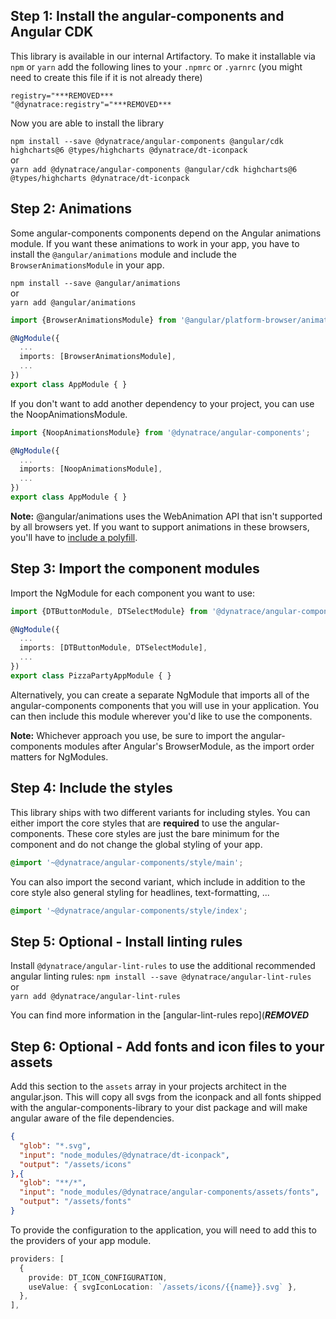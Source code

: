 ## Step 1: Install the angular-components and Angular CDK
This library is available in our internal Artifactory. To make it installable via `npm` or `yarn` add the following lines to your `.npmrc` or `.yarnrc` (you might need to create this file if it is not already there)
```
registry="***REMOVED***
"@dynatrace:registry"="***REMOVED***
```

Now you are able to install the library

`npm install --save @dynatrace/angular-components @angular/cdk highcharts@6 @types/highcharts @dynatrace/dt-iconpack`    
or      
`yarn add @dynatrace/angular-components @angular/cdk highcharts@6 @types/highcharts @dynatrace/dt-iconpack`

## Step 2: Animations
Some angular-components components depend on the Angular animations module.
If you want these animations to work in your app, you have to install the `@angular/animations` module and include the `BrowserAnimationsModule` in your app.    

`npm install --save @angular/animations`    
or      
`yarn add @angular/animations`

```ts
import {BrowserAnimationsModule} from '@angular/platform-browser/animations';

@NgModule({
  ...
  imports: [BrowserAnimationsModule],
  ...
})
export class AppModule { }
```

If you don't want to add another dependency to your project, you can use the NoopAnimationsModule.

```ts
import {NoopAnimationsModule} from '@dynatrace/angular-components';

@NgModule({
  ...
  imports: [NoopAnimationsModule],
  ...
})
export class AppModule { }
```

**Note:** @angular/animations uses the WebAnimation API that isn't supported by all browsers yet. If you want to support animations in these browsers, you'll have to [include a polyfill](https://github.com/web-animations/web-animations-js).

## Step 3: Import the component modules

Import the NgModule for each component you want to use:
```ts
import {DTButtonModule, DTSelectModule} from '@dynatrace/angular-components';

@NgModule({
  ...
  imports: [DTButtonModule, DTSelectModule],
  ...
})
export class PizzaPartyAppModule { }
```

Alternatively, you can create a separate NgModule that imports all of the angular-components components that you will use in your application. You can then include this module wherever you'd like to use the components.

**Note:** Whichever approach you use, be sure to import the angular-components modules after Angular's BrowserModule, as the import order matters for NgModules.

## Step 4: Include the styles

This library ships with two different variants for including styles.
You can either import the core styles that are **required** to use the angular-components.
These core styles are just the bare minimum for the component and do not change the global styling of your app.
```scss
@import '~@dynatrace/angular-components/style/main';
```

You can also import the second variant, which include in addition to the core style also general styling for headlines, text-formatting, ...
```scss
@import '~@dynatrace/angular-components/style/index';
```

## Step 5: Optional - Install linting rules

Install `@dynatrace/angular-lint-rules` to use the additional recommended angular linting rules:
`npm install --save @dynatrace/angular-lint-rules`    
or      
`yarn add @dynatrace/angular-lint-rules`

You can find more information in the [angular-lint-rules repo](***REMOVED***

## Step 6: Optional - Add fonts and icon files to your assets

Add this section to the `assets` array in your projects architect in the angular.json. This will copy all svgs from the iconpack and all fonts shipped with the angular-components-library to your dist package and will make angular aware of the file dependencies.

```json
{
  "glob": "*.svg",
  "input": "node_modules/@dynatrace/dt-iconpack",
  "output": "/assets/icons"
},{
  "glob": "**/*",
  "input": "node_modules/@dynatrace/angular-components/assets/fonts",
  "output": "/assets/fonts"
}
```

To provide the configuration to the application, you will need to add this to the providers of your app module.

```ts
providers: [
  {
    provide: DT_ICON_CONFIGURATION,
    useValue: { svgIconLocation: `/assets/icons/{{name}}.svg` },
  },
],
```
